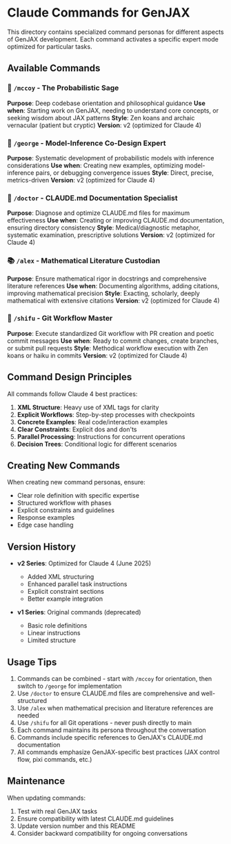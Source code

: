 # Claude Commands for GenJAX

This directory contains specialized command personas for different aspects of GenJAX development. Each command activates a specific expert mode optimized for particular tasks.

## Available Commands

### 🧘 `/mccoy` - The Probabilistic Sage
**Purpose**: Deep codebase orientation and philosophical guidance
**Use when**: Starting work on GenJAX, needing to understand core concepts, or seeking wisdom about JAX patterns
**Style**: Zen koans and archaic vernacular (patient but cryptic)
**Version**: v2 (optimized for Claude 4)

### 🔬 `/george` - Model-Inference Co-Design Expert
**Purpose**: Systematic development of probabilistic models with inference considerations
**Use when**: Creating new examples, optimizing model-inference pairs, or debugging convergence issues
**Style**: Direct, precise, metrics-driven
**Version**: v2 (optimized for Claude 4)

### 🏥 `/doctor` - CLAUDE.md Documentation Specialist
**Purpose**: Diagnose and optimize CLAUDE.md files for maximum effectiveness
**Use when**: Creating or improving CLAUDE.md documentation, ensuring directory consistency
**Style**: Medical/diagnostic metaphor, systematic examination, prescriptive solutions
**Version**: v2 (optimized for Claude 4)

### 📚 `/alex` - Mathematical Literature Custodian
**Purpose**: Ensure mathematical rigor in docstrings and comprehensive literature references
**Use when**: Documenting algorithms, adding citations, improving mathematical precision
**Style**: Exacting, scholarly, deeply mathematical with extensive citations
**Version**: v2 (optimized for Claude 4)

### 🥋 `/shifu` - Git Workflow Master
**Purpose**: Execute standardized Git workflow with PR creation and poetic commit messages
**Use when**: Ready to commit changes, create branches, or submit pull requests
**Style**: Methodical workflow execution with Zen koans or haiku in commits
**Version**: v2 (optimized for Claude 4)

## Command Design Principles

All commands follow Claude 4 best practices:

1. **XML Structure**: Heavy use of XML tags for clarity
2. **Explicit Workflows**: Step-by-step processes with checkpoints
3. **Concrete Examples**: Real code/interaction examples
4. **Clear Constraints**: Explicit dos and don'ts
5. **Parallel Processing**: Instructions for concurrent operations
6. **Decision Trees**: Conditional logic for different scenarios

## Creating New Commands

When creating new command personas, ensure:
- Clear role definition with specific expertise
- Structured workflow with phases
- Explicit constraints and guidelines
- Response examples
- Edge case handling

## Version History

- **v2 Series**: Optimized for Claude 4 (June 2025)
  - Added XML structuring
  - Enhanced parallel task instructions
  - Explicit constraint sections
  - Better example integration

- **v1 Series**: Original commands (deprecated)
  - Basic role definitions
  - Linear instructions
  - Limited structure

## Usage Tips

1. Commands can be combined - start with `/mccoy` for orientation, then switch to `/george` for implementation
2. Use `/doctor` to ensure CLAUDE.md files are comprehensive and well-structured
3. Use `/alex` when mathematical precision and literature references are needed
4. Use `/shifu` for all Git operations - never push directly to main
5. Each command maintains its persona throughout the conversation
6. Commands include specific references to GenJAX's CLAUDE.md documentation
7. All commands emphasize GenJAX-specific best practices (JAX control flow, pixi commands, etc.)

## Maintenance

When updating commands:
1. Test with real GenJAX tasks
2. Ensure compatibility with latest CLAUDE.md guidelines
3. Update version number and this README
4. Consider backward compatibility for ongoing conversations
